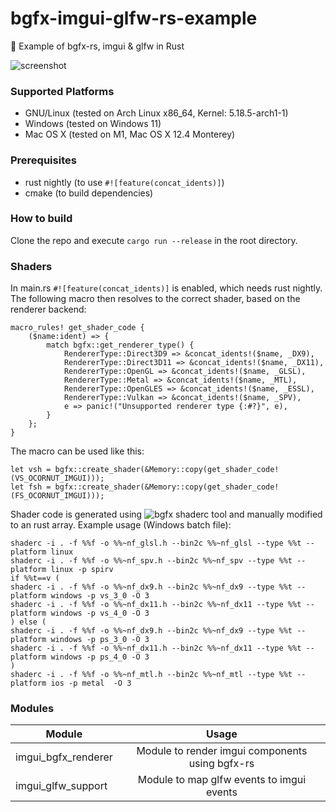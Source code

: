 # bgfx-imgui-glfw-rs-example
🦀 Example of bgfx-rs, imgui &amp; glfw in Rust

![screenshot](https://user-images.githubusercontent.com/9589896/177610510-586f0329-a105-4b02-adbe-dc22c2d7ad40.png)

### Supported Platforms ###
- GNU/Linux (tested on Arch Linux x86_64, Kernel: 5.18.5-arch1-1)
- Windows (tested on Windows 11)
- Mac OS X (tested on M1, Mac OS X 12.4 Monterey)

### Prerequisites ###
- rust nightly (to use `#![feature(concat_idents)]`)
- cmake (to build dependencies)

### How to build ###
Clone the repo and execute `cargo run --release` in the root directory.

### Shaders ###
In main.rs `#![feature(concat_idents)]` is enabled, which needs rust nightly.
The following macro then resolves to the correct shader, based on the renderer backend:
```
macro_rules! get_shader_code {
    ($name:ident) => {
        match bgfx::get_renderer_type() {
            RendererType::Direct3D9 => &concat_idents!($name, _DX9),
            RendererType::Direct3D11 => &concat_idents!($name, _DX11),
            RendererType::OpenGL => &concat_idents!($name, _GLSL),
            RendererType::Metal => &concat_idents!($name, _MTL),
            RendererType::OpenGLES => &concat_idents!($name, _ESSL),
            RendererType::Vulkan => &concat_idents!($name, _SPV),
            e => panic!("Unsupported renderer type {:#?}", e),
        }
    };
}
```

The macro can be used like this:
```
let vsh = bgfx::create_shader(&Memory::copy(get_shader_code!(VS_OCORNUT_IMGUI)));
let fsh = bgfx::create_shader(&Memory::copy(get_shader_code!(FS_OCORNUT_IMGUI)));
```

Shader code is generated using ![bgfx shaderc tool](https://github.com/bkaradzic/bgfx/tree/master/tools/shaderc) and manually modified to an rust array.
Example usage (Windows batch file):
```
shaderc -i . -f %%f -o %%~nf_glsl.h --bin2c %%~nf_glsl --type %%t --platform linux
shaderc -i . -f %%f -o %%~nf_spv.h --bin2c %%~nf_spv --type %%t --platform linux -p spirv
if %%t==v (
shaderc -i . -f %%f -o %%~nf_dx9.h --bin2c %%~nf_dx9 --type %%t --platform windows -p vs_3_0 -O 3
shaderc -i . -f %%f -o %%~nf_dx11.h --bin2c %%~nf_dx11 --type %%t --platform windows -p vs_4_0 -O 3
) else (
shaderc -i . -f %%f -o %%~nf_dx9.h --bin2c %%~nf_dx9 --type %%t --platform windows -p ps_3_0 -O 3
shaderc -i . -f %%f -o %%~nf_dx11.h --bin2c %%~nf_dx11 --type %%t --platform windows -p ps_4_0 -O 3
)
shaderc -i . -f %%f -o %%~nf_mtl.h --bin2c %%~nf_mtl --type %%t --platform ios -p metal  -O 3
```

### Modules ###


| Module                  | Usage                                                 |
| ----------------------- |:-----------------------------------------------------:|
| imgui_bgfx_renderer     | Module to render imgui components using bgfx-rs       |
| imgui_glfw_support      | Module to map glfw events to imgui events             |
